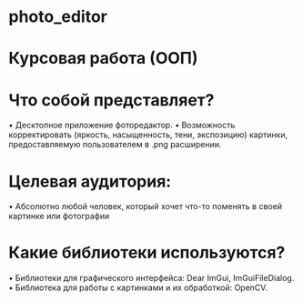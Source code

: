 # photo_editor

# Курсовая работа (ООП)

# Что собой представляет?
• Десктопное приложение фоторедактор.
• Возможность корректировать (яркость, насыщенность, тени, экспозицию) картинки, предоставляемую пользователем в .png расширении.

# Целевая аудитория:
• Абсолютно любой человек, который хочет что-то поменять в своей картинке или фотографии

# Какие библиотеки используются?
• Библиотеки для графического интерфейса: Dear ImGui, ImGuiFileDialog.
• Библиотека для работы с картинками и их обработкой: OpenCV.
 